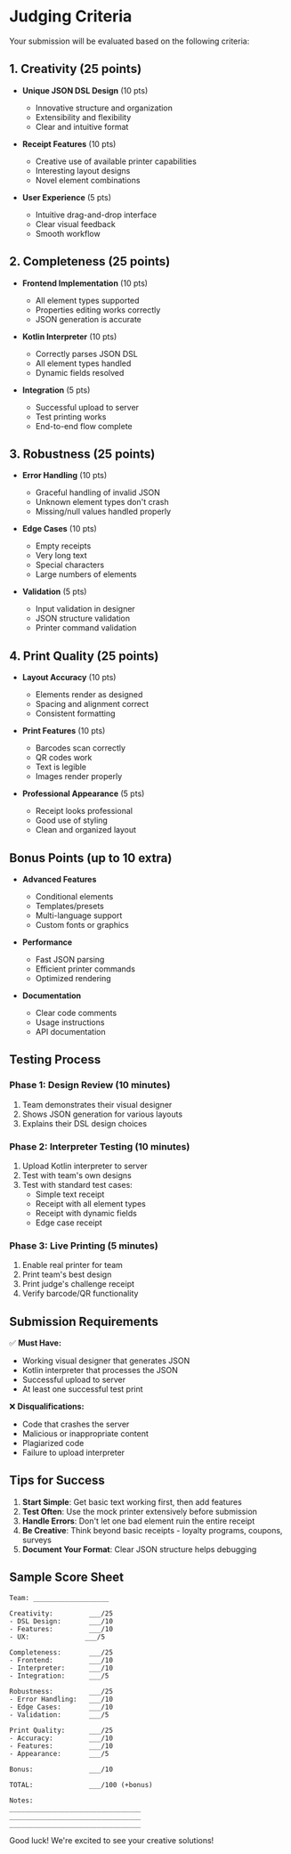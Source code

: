 # Judging Criteria

Your submission will be evaluated based on the following criteria:

## 1. Creativity (25 points)
- **Unique JSON DSL Design** (10 pts)
  - Innovative structure and organization
  - Extensibility and flexibility
  - Clear and intuitive format
  
- **Receipt Features** (10 pts)
  - Creative use of available printer capabilities
  - Interesting layout designs
  - Novel element combinations
  
- **User Experience** (5 pts)
  - Intuitive drag-and-drop interface
  - Clear visual feedback
  - Smooth workflow

## 2. Completeness (25 points)
- **Frontend Implementation** (10 pts)
  - All element types supported
  - Properties editing works correctly
  - JSON generation is accurate
  
- **Kotlin Interpreter** (10 pts)
  - Correctly parses JSON DSL
  - All element types handled
  - Dynamic fields resolved
  
- **Integration** (5 pts)
  - Successful upload to server
  - Test printing works
  - End-to-end flow complete

## 3. Robustness (25 points)
- **Error Handling** (10 pts)
  - Graceful handling of invalid JSON
  - Unknown element types don't crash
  - Missing/null values handled properly
  
- **Edge Cases** (10 pts)
  - Empty receipts
  - Very long text
  - Special characters
  - Large numbers of elements
  
- **Validation** (5 pts)
  - Input validation in designer
  - JSON structure validation
  - Printer command validation

## 4. Print Quality (25 points)
- **Layout Accuracy** (10 pts)
  - Elements render as designed
  - Spacing and alignment correct
  - Consistent formatting
  
- **Print Features** (10 pts)
  - Barcodes scan correctly
  - QR codes work
  - Text is legible
  - Images render properly
  
- **Professional Appearance** (5 pts)
  - Receipt looks professional
  - Good use of styling
  - Clean and organized layout

## Bonus Points (up to 10 extra)
- **Advanced Features**
  - Conditional elements
  - Templates/presets
  - Multi-language support
  - Custom fonts or graphics
  
- **Performance**
  - Fast JSON parsing
  - Efficient printer commands
  - Optimized rendering
  
- **Documentation**
  - Clear code comments
  - Usage instructions
  - API documentation

## Testing Process

### Phase 1: Design Review (10 minutes)
1. Team demonstrates their visual designer
2. Shows JSON generation for various layouts
3. Explains their DSL design choices

### Phase 2: Interpreter Testing (10 minutes)
1. Upload Kotlin interpreter to server
2. Test with team's own designs
3. Test with standard test cases:
   - Simple text receipt
   - Receipt with all element types
   - Receipt with dynamic fields
   - Edge case receipt

### Phase 3: Live Printing (5 minutes)
1. Enable real printer for team
2. Print team's best design
3. Print judge's challenge receipt
4. Verify barcode/QR functionality

## Submission Requirements

✅ **Must Have:**
- Working visual designer that generates JSON
- Kotlin interpreter that processes the JSON
- Successful upload to server
- At least one successful test print

❌ **Disqualifications:**
- Code that crashes the server
- Malicious or inappropriate content
- Plagiarized code
- Failure to upload interpreter

## Tips for Success

1. **Start Simple**: Get basic text working first, then add features
2. **Test Often**: Use the mock printer extensively before submission
3. **Handle Errors**: Don't let one bad element ruin the entire receipt
4. **Be Creative**: Think beyond basic receipts - loyalty programs, coupons, surveys
5. **Document Your Format**: Clear JSON structure helps debugging

## Sample Score Sheet

```
Team: ___________________

Creativity:         ___/25
- DSL Design:       ___/10
- Features:         ___/10
- UX:              ___/5

Completeness:       ___/25
- Frontend:         ___/10
- Interpreter:      ___/10
- Integration:      ___/5

Robustness:         ___/25
- Error Handling:   ___/10
- Edge Cases:       ___/10
- Validation:       ___/5

Print Quality:      ___/25
- Accuracy:         ___/10
- Features:         ___/10
- Appearance:       ___/5

Bonus:              ___/10

TOTAL:              ___/100 (+bonus)

Notes:
_________________________________
_________________________________
_________________________________
```

Good luck! We're excited to see your creative solutions!